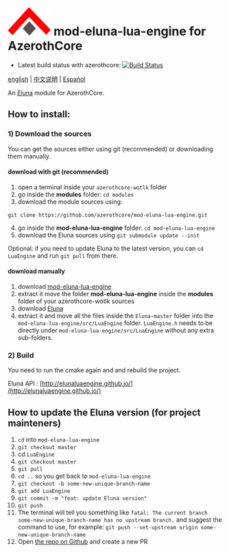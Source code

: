 # ![logo](https://raw.githubusercontent.com/azerothcore/azerothcore.github.io/master/images/logo-github.png) mod-eluna-lua-engine for AzerothCore
- Latest build status with azerothcore: [![Build Status](https://github.com/azerothcore/mod-eluna-lua-engine/workflows/core-build/badge.svg?branch=master&event=push)](https://github.com/azerothcore/mod-eluna-lua-engine)

[english](README.md) | [中文说明](README_CN.md) | [Español](README_ES.md)

An [Eluna](https://github.com/ElunaLuaEngine/Eluna) module for AzerothCore.

## How to install:

### 1) Download the sources

You can get the sources either using git (recommended) or downloading them manually.

#### download with git (recommended)

1. open a terminal inside your `azerothcore-wotlk` folder
2. go inside the **modules** folder: `cd modules`
3. download the module sources using:
```
git clone https://github.com/azerothcore/mod-eluna-lua-engine.git
```
4. go inside the **mod-eluna-lua-engine** folder: `cd mod-eluna-lua-engine`
5. download the Eluna sources using `git submodule update --init`

Optional: if you need to update Eluna to the latest version, you can `cd LuaEngine` and run `git pull` from there.

#### download manually 

1. download [mod-eluna-lua-engine](https://github.com/azerothcore/mod-eluna-lua-engine/archive/master.zip)  
2. extract it move the folder **mod-eluna-lua-engine** inside the **modules** folder of your azerothcore-wotlk sources
3. download [Eluna](https://github.com/Azerothcore/Eluna/archive/master.zip) 
4. extract it and move all the files inside the `Eluna-master` folder into the `mod-eluna-lua-engine/src/LuaEngine` folder. `LuaEngine.h` needs to be directly under `mod-eluna-lua-engine/src/LuaEngine` without any extra sub-folders.

### 2) Build

You need to run the cmake again and and rebuild the project.

Eluna API : 
[http://elunaluaengine.github.io/](http://elunaluaengine.github.io/)

## How to update the Eluna version (for project mainteners)

1) `cd` into `mod-eluna-lua-engine`
2) `git checkout master`
3) cd `LuaEngine`
4) `git checkout master`
5) `git pull`
6) `cd ..` so you get back to `mod-eluna-lua-engine`
7) `git checkout -b some-new-unique-branch-name`
8) `git add LuaEngine`
9) `git commit -m "feat: update Eluna version"`
10) `git push`
11) The terminal will tell you something like `fatal: The current branch some-new-unique-branch-name has no upstream branch.` and suggest the command to use, for example: `git push --set-upstream origin some-new-unique-branch-name`
12) Open [the repo on Github](https://github.com/azerothcore/mod-eluna-lua-engine) and create a new PR
